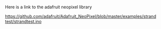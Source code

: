 Here is a link to the adafruit neopixel library

https://github.com/adafruit/Adafruit_NeoPixel/blob/master/examples/strandtest/strandtest.ino
